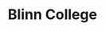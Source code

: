 ---
title: Blinn College
degree: Associate’s in Liberal Arts
location: Bryan, TX
start_date: 2014-08-01
end_date : 2018-05-01
---